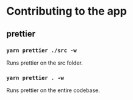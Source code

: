 # Contributing to the app

## prettier

### `yarn prettier ./src -w`

Runs prettier on the src folder.

### `yarn prettier . -w`

Runs prettier on the entire codebase.